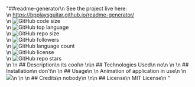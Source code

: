 "##readme-generator\n    See the project live here:<br>\n    https://bpplaysguitar.github.io/readme-generator/<br>\n    ![GitHub code size](https://img.shields.io/github/languages/code-size/bpplaysguitar/readme-generator?color=FF0000&logo=GitHub&logoColor=FF0000&style=for-the-badge)<br>\n    ![GitHub top language](https://img.shields.io/github/languages/top/bpplaysguitar/readme-generator?color=FF7F00&logo=GitHub&logoColor=FF7F00&style=for-the-badge)<br>\n    ![GitHub repo size](https://img.shields.io/github/repo-size/bpplaysguitar/readme-generator?color=FFFF00&logo=GitHub&logoColor=FFFF00&style=for-the-badge)<br>\n    ![GitHub followers](https://img.shields.io/github/followers/bpplaysguitar?color=00FF00&logo=GitHub&logoColor=00FF00&style=for-the-badge)<br>\n    ![GitHub language count](https://img.shields.io/github/languages/count/bpplaysguitar/readme-generator?color=0000FF&logo=GitHub&logoColor=0000FF&style=for-the-badge)<br>\n    ![GitHub license](https://img.shields.io/github/license/bpplaysguitar/readme-generator?color=2E2B5F&logo=GitHub&logoColor=2E2B5F&style=for-the-badge)<br>\n    ![GitHub repo stars](https://img.shields.io/github/stars/bpplaysguitar/readme-generator?color=8B00FF&logo=GitHub&logoColor=8B00FF&style=for-the-badge)<br>\n    \n    ## Description\n    its cool\n    \n\n    ## Technologies Used\n    no\n    \n    \n    ## Installation\n    don't\n    \n    ## Usage\n    \n    Animation of application in use\n    \n    ![](assets/images/professional-development-portfolio.gif)\n    \n    \n    ## Credits\n    nobody\n    \n\n    ## License\n    MIT License\n    "